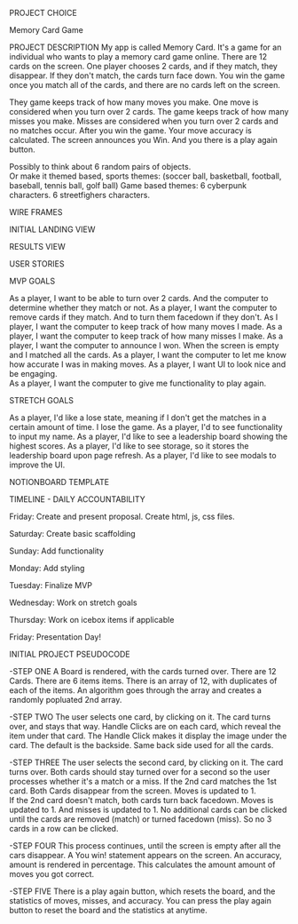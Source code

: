 PROJECT CHOICE

Memory Card Game


PROJECT DESCRIPTION
My app is called Memory Card.  It's a game for an individual who wants to play a memory card game online.  There are 12 cards on the screen.  One player chooses 2 cards, and if they match, they disappear.  If they don't match, the cards turn face down.  You win the game once you match all of the cards, and there are no cards left on the screen.  

They game keeps track of how many moves you make.  One move is considered when you turn over 2 cards.   The game keeps track of how many misses you make.  Misses are considered when you turn over 2 cards and no matches occur.  After you win the game.  Your move accuracy is calculated.  The screen announces you Win.  And you there is a play again button.

Possibly to think about 6 random pairs of objects.  
Or make it themed based, sports themes: (soccer ball, basketball, football, baseball, tennis ball, golf ball)
Game based themes: 6 cyberpunk characters.  6 streetfighers characters.


WIRE FRAMES

INITIAL LANDING VIEW   

<!-- image -->

RESULTS VIEW

<!-- image -->

USER STORIES

MVP GOALS

As a player, I want to be able to turn over 2 cards. And the computer to determine whether they match or not.
As a player, I want the computer to remove cards if they match.  And to turn them facedown if they don't.
As I player, I want the computer to keep track of how many moves I made.
As a player, I want the computer to keep track of how many misses I make.
As a player, I want the computer to announce I won.  When the screen is empty and I matched all the cards.
As a player, I want the computer to let me know how accurate I was in making moves.
As a player, I want UI to look nice and be engaging.  
As a player, I want the computer to give me functionality to play again.  


STRETCH GOALS

As a player, I'd like a lose state, meaning if I don't get the matches in a certain amount of time.  I lose the game.
As a player, I'd to see functionality to input my name.
As a player, I'd like to see a leadership board showing the highest scores.
As a player, I'd like to see storage, so it stores the leadership board upon page refresh.
As a player, I'd like to see modals to improve the UI.



NOTIONBOARD TEMPLATE

<!-- Notionboard template for building projects ( You can use this for any project ) https://www.notion.so/GA-Unit-3-Tunr-Lab-da2c82fafd4e4a7aa654676732db9ee3 -->

TIMELINE - DAILY ACCOUNTABILITY

<!-- Example of a Timeline to keep organized and on task for hitting goals every single day you’re on the sprint for your project.

Create your own table using this markdown table generator website: https://www.tablesgenerator.com/markdown_tables

Do not neglect to plan, you will thank yourself later for being proactive! -->

Friday:
Create and present proposal.  Create html, js, css files.

Saturday:
Create basic scaffolding

Sunday:
Add functionality

Monday:
Add styling

Tuesday:
Finalize MVP

Wednesday:
Work on stretch goals

Thursday:
Work on icebox items if applicable

Friday:
Presentation Day!


INITIAL PROJECT PSEUDOCODE

-STEP ONE
A Board is rendered, with the cards turned over.  There are 12 Cards.
    There are 6 items items.  There is an array of 12, with duplicates of each of the items.  An algorithm goes through the array and creates a randomly popluated 2nd array. 

-STEP TWO
The user selects one card, by clicking on it.  The card turns over, and stays that way.
    Handle Clicks are on each card, which reveal the item under that card.  The Handle Click makes it display the image under the card.  The default is the backside.  Same back side used for all the cards.


-STEP THREE
The user selects the second card, by clicking on it.  The card turns over. Both cards should stay turned over for a second so the user processes whether it's a match or a miss. 
    If the 2nd card matches the 1st card.  Both Cards disappear from the screen.  Moves is updated to 1.  
    If the 2nd card doesn't match, both cards turn back facedown.  Moves is updated to 1.  And misses is updated to 1.
    No additional cards can be clicked until the cards are removed (match) or turned facedown (miss).  So no 3 cards in a row can be clicked.

-STEP FOUR
This process continues, until the screen is empty after all the cars disappear.  A You win! statement appears on the screen.  An accuracy, amount is rendered in percentage.  This calculates the amount amount of moves you got correct.  

-STEP FIVE
There is a play again button, which resets the board, and the statistics of moves, misses, and accuracy.  You can press the play again button to reset the board and the statistics at anytime.  
